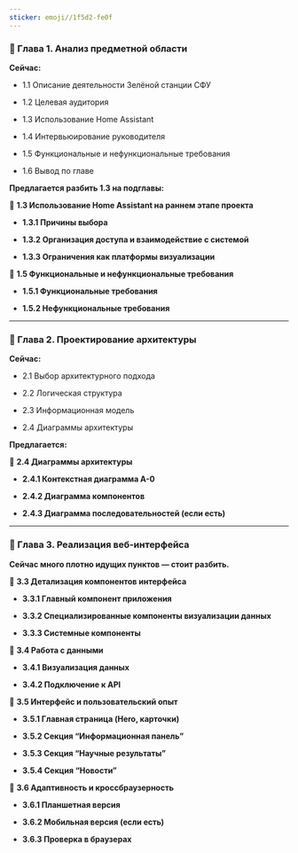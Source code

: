 ```yaml
---
sticker: emoji//1f5d2-fe0f
---
```

### 🔹 Глава 1. Анализ предметной области

**Сейчас:**

- 1.1 Описание деятельности Зелёной станции СФУ
    
- 1.2 Целевая аудитория
    
- 1.3 Использование Home Assistant
    
- 1.4 Интервьюирование руководителя
    
- 1.5 Функциональные и нефункциональные требования
    
- 1.6 Вывод по главе
    

**Предлагается разбить 1.3 на подглавы:**

📌 **1.3 Использование Home Assistant на раннем этапе проекта**

- **1.3.1 Причины выбора**
    
- **1.3.2 Организация доступа и взаимодействие с системой**
    
- **1.3.3 Ограничения как платформы визуализации**
    

📌 **1.5 Функциональные и нефункциональные требования**

- **1.5.1 Функциональные требования**
    
- **1.5.2 Нефункциональные требования**
    

---

### 🔹 Глава 2. Проектирование архитектуры

**Сейчас:**

- 2.1 Выбор архитектурного подхода
    
- 2.2 Логическая структура
    
- 2.3 Информационная модель
    
- 2.4 Диаграммы архитектуры
    

**Предлагается:**

📌 **2.4 Диаграммы архитектуры**

- **2.4.1 Контекстная диаграмма A-0**
    
- **2.4.2 Диаграмма компонентов**
    
- **2.4.3 Диаграмма последовательностей (если есть)**
    

---

### 🔹 Глава 3. Реализация веб-интерфейса

**Сейчас много плотно идущих пунктов — стоит разбить.**

📌 **3.3 Детализация компонентов интерфейса**

- **3.3.1 Главный компонент приложения**
    
- **3.3.2 Специализированные компоненты визуализации данных**
    
- **3.3.3 Системные компоненты**
    

📌 **3.4 Работа с данными**

- **3.4.1 Визуализация данных**
    
- **3.4.2 Подключение к API**
    

📌 **3.5 Интерфейс и пользовательский опыт**

- **3.5.1 Главная страница (Hero, карточки)**
    
- **3.5.2 Секция “Информационная панель”**
    
- **3.5.3 Секция “Научные результаты”**
    
- **3.5.4 Секция “Новости”**
    

📌 **3.6 Адаптивность и кроссбраузерность**

- **3.6.1 Планшетная версия**
    
- **3.6.2 Мобильная версия (если есть)**
    
- **3.6.3 Проверка в браузерах**
